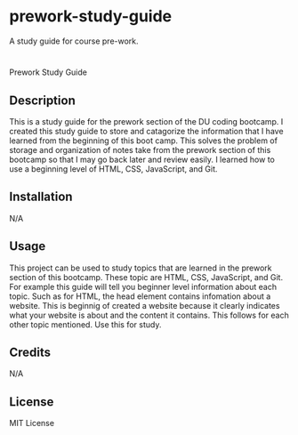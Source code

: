 # prework-study-guide
A study guide for course pre-work.
# <Your-Project-Title>

Prework Study Guide

## Description

This is a study guide for the prework section of the DU coding bootcamp. I created this study guide to store and catagorize the information that I have learned from the beginning of this boot camp. This solves the problem of storage and organization of notes take from the prework section of this bootcamp so that I may go back later and review easily. I learned how to use a beginning level of HTML, CSS, JavaScript, and Git.

## Installation

N/A

## Usage

This project can be used to study topics that are learned in the prework section of this bootcamp. These topic are HTML, CSS, JavaScript, and Git. For example this guide will tell you beginner level information about each topic. Such as for HTML, the head element contains infomation about a website. This is beginnig of created a website because it clearly indicates what your website is about and the content it contains. This follows for each other topic mentioned. Use this for study.

## Credits

N/A

## License

MIT License

